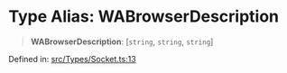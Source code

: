 # Type Alias: WABrowserDescription

> **WABrowserDescription**: \[`string`, `string`, `string`\]

Defined in: [src/Types/Socket.ts:13](https://github.com/Fokusdotid/Baileys/blob/b457796e9982984bfe7323cdd6fea8bc613c4ed0/src/Types/Socket.ts#L13)
